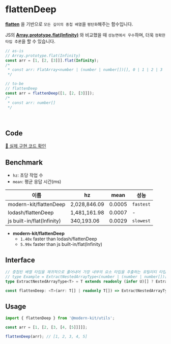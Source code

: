 # flattenDeep

**[flatten](https://modern-agile-team.github.io/modern-kit/docs/utils/array/flatten)** 을 기반으로 `모든 깊이의 중첩 배열`을 `평탄화`해주는 함수입니다.

JS의 **[Array.prototype.flat(Infinity)](https://developer.mozilla.org/en-US/docs/Web/JavaScript/Reference/Global_Objects/Array/flat)** 와 비교했을 때 `성능면에서 우수`하며, 더욱 `정확한 타입 추론`을 할 수 있습니다.

```ts title="typescript"
// as-is 
// Array.prototype.flat(Infinity)
const arr = [1, [2, [3]]].flat(Infinity);
/*
 * const arr: FlatArray<number | (number | number[])[], 0 | 1 | 2 | 3 | -1 | 4 | 5 | 6 | 7 | 8 | 9 | 10 | 11 | 12 | 13 | 14 | 15 | 16 | 17 | 18 | 19 | 20>[]
 */
```
```ts title="typescript"
// to-be 
// flattenDeep
const arr = flattenDeep([1, [2, [3]]]);
/*
 * const arr: number[]
 */
```


<br />

## Code
[🔗 실제 구현 코드 확인](https://github.com/modern-agile-team/modern-kit/blob/main/packages/utils/src/array/flattenDeep/index.ts)

## Benchmark
- `hz`: 초당 작업 수
- `mean`: 평균 응답 시간(ms)

|이름|hz|mean|성능|
|------|---|---|---|
|modern-kit/flattenDeep|2,028,846.09|0.0005|`fastest`|
|lodash/flattenDeep|1,481,161.98|0.0007|-|
|js built-in/flat(Infinity)|340,193.06|0.0029|`slowest`|

- **modern-kit/flattenDeep**
  - `1.40x` faster than lodash/flattenDeep
  - `5.99x` faster than js built-in/flat(Infinity)

## Interface
```ts title="typescript"
// 중첩된 배열 타입을 재귀적으로 풀어내어 가장 내부의 요소 타입을 추출하는 유틸리티 타입
// type Example = ExtractNestedArrayType<(number | (number | number[])[])[]> // Example: number
type ExtractNestedArrayType<T> = T extends readonly (infer U)[] ? ExtractNestedArrayType<U> : T;
```
```ts title="typescript"
const flattenDeep: <T>(arr: T[] | readonly T[]) => ExtractNestedArrayType<T>[]
```

## Usage
```ts title="typescript"
import { flattenDeep } from '@modern-kit/utils';

const arr = [1, [2, [3, [4, [5]]]]];

flattenDeep(arr); // [1, 2, 3, 4, 5]
```
